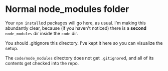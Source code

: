 # Normal node_modules folder

Your `npm install`ed packages will go here, as usual.  I'm making this abundantly clear, because (if you haven't noticed) there is a **second** `node_modules` dir inside the `code` dir.

You should .gitignore this directory.  I've kept it here so you can visualize the setup.

The `code/node_modules` directory does not get `.gitignore`d, and all of its contents get checked into the repo.